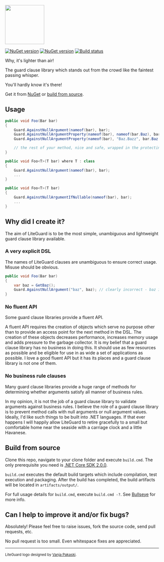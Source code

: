 <img src="https://raw.github.com/adamralph/liteguard/master/assets/liteguard_256.png" width="128" />

[![NuGet version](https://img.shields.io/nuget/v/LiteGuard.Source.svg?style=flat)](https://www.nuget.org/packages/LiteGuard.Source)
[![NuGet version](https://img.shields.io/nuget/v/LiteGuard.svg?style=flat)](https://www.nuget.org/packages/LiteGuard)
[![Build status](https://ci.appveyor.com/api/projects/status/dfxb7jtpp7ldu0b5/branch/master?svg=true)](https://ci.appveyor.com/project/adamralph/liteguard/branch/master)

Why, it's lighter than air!

The guard clause library which stands out from the crowd like the faintest passing whisper.

You'll hardly know it's there!

Get it from [NuGet](https://nuget.org/packages?q=liteguard "LiteGuard on NuGet") or [build from source](#build-from-source).

## Usage

```C#
public void Foo(Bar bar)
{
    Guard.AgainstNullArgument(nameof(bar), bar);
    Guard.AgainstNullArgumentProperty(nameof(bar), nameof(bar.Baz), bar.Baz);
    Guard.AgainstNullArgumentProperty(nameof(bar), "Baz.Bazz", bar.Baz.Bazz);

    // the rest of your method, nice and safe, wrapped in the protecting arms of LiteGuard
}

public void Foo<T>(T bar) where T : class
{
    Guard.AgainstNullArgument(nameof(bar), bar);
    ...
}

public void Foo<T>(T bar)
{
    Guard.AgainstNullArgumentIfNullable(nameof(bar), bar);
    ...
}
```

## Why did I create it?

The aim of LiteGuard is to be the most simple, unambiguous and lightweight guard clause library available.

### A very explicit DSL

The names of LiteGuard clauses are unambiguous to ensure correct usage. Misuse should be obvious.

```C#
public void Foo(Bar bar)
{
    var baz = GetBaz();
    Guard.AgainstNullArgument("baz", baz); // clearly incorrect - baz is not an argument
}
```

### No fluent API

Some guard clause libraries provide a fluent API.

A fluent API requires the creation of objects which serve no purpose other than to provide an access point for the next method in the DSL. The creation of these objects decreases performance, increases memory usage and adds pressure to the garbage collector. It is my belief that a guard clause library has no business in doing this. It should use as few resources as possible and be eligible for use in as wide a set of applications as possible. I love a good fluent API but it has its places and a guard clause library is not one of them.

### No business rule clauses

Many guard clause libraries provide a huge range of methods for determining whether arguments satisfy all manner of business rules.

In my opinion, it is not the job of a guard clause library to validate arguments against business rules. I believe the role of a guard clause library is to prevent method calls with null arguments or null argument values. Ideally, I'd like such things to be built into .NET languages. If that ever happens I will happily allow LiteGuard to retire gracefully to a small but comfortable home near the seaside with a carriage clock and a little Havanese.

## Build from source

Clone this repo, navigate to your clone folder and execute `build.cmd`. The only prerequisite you need is [.NET Core SDK 2.0.0](https://dot.net/core).

`build.cmd` executes the default build targets which include compilation, test execution and packaging. After the build has completed, the build artifacts will be located in `artifacts/output/`.

For full usage details for `build.cmd`, execute `build.cmd -?`. See  [Bullseye](https://github.com/adamralph/bullseye) for more info.

## Can I help to improve it and/or fix bugs?

Absolutely! Please feel free to raise issues, fork the source code, send pull requests, etc.

No pull request is too small. Even whitespace fixes are appreciated.

---

<sub>LiteGuard logo designed by [Vanja Pakaski](https://github.com/vanpak).</sub>
